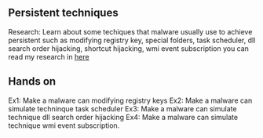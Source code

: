 ## Persistent techniques
Research: Learn about some techiques that malware usually use to achieve persistent such as modifying registry key, special folders, task scheduler, dll search order hijacking, shortcut hijacking, wmi event subscription you can read my research in [here](https://hackmd.io/@D4rUL1eb3rt/B1h8X0bEA)

## Hands on
Ex1: Make a malware can modifying registry keys
Ex2: Make a malware can simulate techninque task scheduler
Ex3: Make a malware can simulate technique dll search order hijacking
Ex4: Make a malware can simulate technique wmi event subscription.
